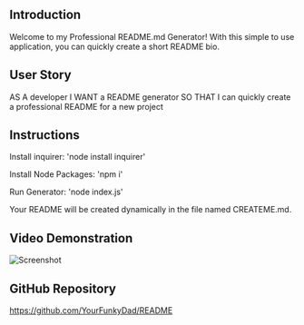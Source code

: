 ## Introduction
Welcome to my Professional README.md Generator! With this simple to use application, you can quickly create a short README bio. 

## User Story
AS A developer
I WANT a README generator
SO THAT I can quickly create a professional README for a new project

## Instructions
Install inquirer: 'node install inquirer'

Install Node Packages: 'npm i'

Run Generator: 'node index.js'

Your README will be created dynamically in the file named CREATEME.md. 

## Video Demonstration
![Screenshot](https://vimeo.com/693227108/c8bffa7064)

## GitHub Repository
https://github.com/YourFunkyDad/README
